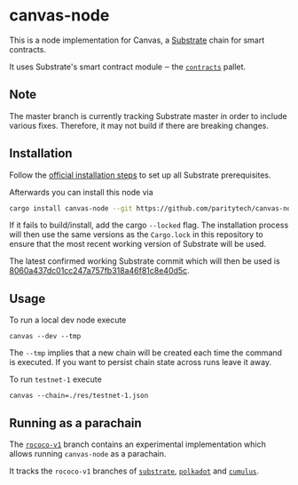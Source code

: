 # canvas-node

This is a node implementation for Canvas, a [Substrate](https://github.com/paritytech/substrate)
chain for smart contracts.

It uses Substrate's smart contract module ‒ the
[`contracts`](https://github.com/paritytech/substrate/tree/master/frame/contracts)
pallet.


## Note

The master branch is currently tracking Substrate master in order to include
various fixes. Therefore, it may not build if there are breaking changes.

## Installation

Follow the [official installation steps](https://substrate.dev/docs/en/knowledgebase/getting-started/) 
to set up all Substrate prerequisites.

Afterwards you can install this node via

```bash
cargo install canvas-node --git https://github.com/paritytech/canvas-node.git --force
```

If it fails to build/install, add the cargo `--locked` flag. The installation process
will then use the same versions as the `Cargo.lock` in this repository to ensure that the
most recent working version of Substrate will be used.

The latest confirmed working Substrate commit which will then be used is
[8060a437dc01cc247a757fb318a46f81c8e40d5c](https://github.com/paritytech/substrate/tree/8060a437dc01cc247a757fb318a46f81c8e40d5c).

## Usage

To run a local dev node execute
```
canvas --dev --tmp
```
The `--tmp` implies that a new chain will be created each time the command
is executed. If you want to persist chain state across runs leave it away.

To run `testnet-1` execute

```
canvas --chain=./res/testnet-1.json
```

## Running as a parachain

The [`rococo-v1`](https://github.com/paritytech/canvas-node/tree/rococo-v1) branch
contains an experimental implementation which allows running `canvas-node` as a parachain.

It tracks the `rococo-v1` branches of
[`substrate`](https://github.com/paritytech/substrate/tree/rococo-v1), 
[`polkadot`](https://github.com/paritytech/polkadot/tree/rococo-v1) and 
[`cumulus`](https://github.com/paritytech/cumulus/tree/rococo-v1).
